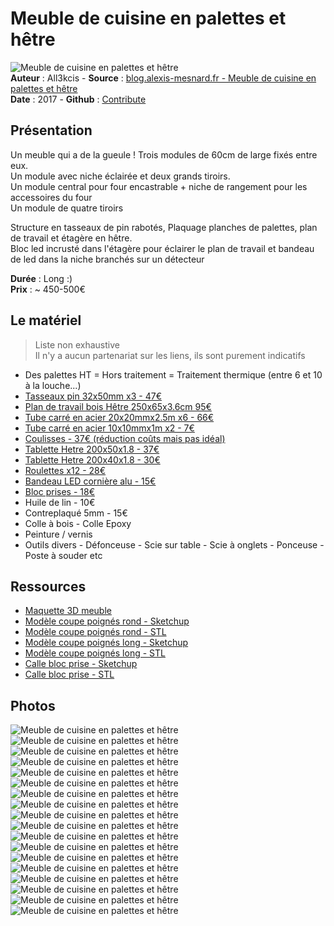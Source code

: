 # Meuble de cuisine en palettes et hêtre

![Meuble de cuisine en palettes et hêtre](img/bandeau.jpg)  
**Auteur** : All3kcis - **Source** : [blog.alexis-mesnard.fr - Meuble de cuisine en palettes et hêtre](https://blog.alexis-mesnard.fr/pallets-kitchen-furniture-01/)  
**Date** : 2017 - **Github** : [Contribute](https://github.com/all3kcis/tutorials/tree/master/pallets-kitchen-furniture-01)

## Présentation
Un meuble qui a de la gueule ! Trois modules de 60cm de large fixés entre eux.  
Un module avec niche éclairée et deux grands tiroirs.    
Un module central pour four encastrable + niche de rangement pour les accessoires du four    
Un module de quatre tiroirs  

Structure en tasseaux de pin rabotés, Plaquage planches de palettes, plan de travail et étagère en hêtre.  
Bloc led incrusté dans l'étagère pour éclairer le plan de travail et bandeau de led dans la	niche branchés sur un détecteur  


**Durée** : Long :)  
**Prix** : ~ 450-500€  


## Le matériel
> Liste non exhaustive  
> Il n'y a aucun partenariat sur les liens, ils sont purement indicatifs 

- Des palettes HT = Hors traitement = Traitement thermique (entre 6 et 10 à la louche...)
- [Tasseaux pin 32x50mm x3 - 47€](https://www.leroymerlin.fr/v3/p/produits/lot-de-6-tasseaux-sapin-petits-noeuds-brut-32-x-50-mm-l-2-4-m-e62068)
- [Plan de travail bois Hêtre 250x65x3.6cm 95€](https://www.leroymerlin.fr/v3/p/produits/plan-de-travail-bois-hetre-brut-mat-l-250-x-p-65-cm-ep-26-mm-e133729)
- [Tube carré en acier 20x20mmx2.5m x6 - 66€](https://www.bricodepot.fr/colmar/tube-carre-en-acier-paf-l-250m-l-20mm-h-20mm-ep-125mm/prod1798/ref170894/)
- [Tube carré en acier 10x10mmx1m x2 - 7€](https://www.leroymerlin.fr/v3/p/produits/tube-carre-acier-brut-noir-l-1-m-x-l-1-cm-x-h-1-cm-e1501608031)
- [Coulisses - 37€ (réduction coûts mais pas idéal)](https://www.leroymerlin.fr/v3/p/produits/coulisse-pour-tiroir-a-galets-hettich-15-kg-l-55-cm-e22697)
- [Tablette Hetre 200x50x1.8 - 37€](https://www.leroymerlin.fr/v3/p/produits/tablette-hetre-lamelle-colle-l-200-x-l-50-cm-x-ep-18-mm-e1501915089)
- [Tablette Hetre 200x40x1.8 - 30€](https://www.leroymerlin.fr/v3/p/produits/tablette-hetre-lamelle-colle-l-200-x-l-40-cm-x-ep-18-mm-e1501913546)
- [Roulettes x12 - 28€](https://www.leroymerlin.fr/v3/p/produits/roulette-pivotante-a-platine-diam-35-mm-e1401442847)
- [Bandeau LED cornière alu - 15€](https://fr.aliexpress.com/item/32367475101.html)
- [Bloc prises - 18€](https://www.leroymerlin.fr/v3/p/produits/double-prise-avec-terre-city-metal-lexman-e1401455992)
- Huile de lin - 10€
- Contreplaqué 5mm - 15€
- Colle à bois - Colle Epoxy
- Peinture / vernis
- Outils divers - Défonceuse - Scie sur table - Scie à onglets - Ponceuse - Poste à souder etc
  
## Ressources
  
  - [Maquette 3D meuble](ressources/plan-meuble-palettes.skp)
  - [Modèle coupe poignés rond - Sketchup](ressources/modele-poigne-rond.skp)
  - [Modèle coupe poignés rond - STL](ressources/modele-poigne-rond.stl)
  - [Modèle coupe poignés long - Sketchup](ressources/modele-poigne.skp)
  - [Modèle coupe poignés long - STL](ressources/modele-poigne-rond.stl)
  - [Calle bloc prise - Sketchup](ressources/calle-prise-elec.skp)
  - [Calle bloc prise - STL](ressources/calle-prise-elec.stl)

## Photos  

![Meuble de cuisine en palettes et hêtre](img/plan.jpg)  
![Meuble de cuisine en palettes et hêtre](img/maquette-modules.jpg)  
![Meuble de cuisine en palettes et hêtre](img/structure-acier-facade.jpg)  
![Meuble de cuisine en palettes et hêtre](img/structure-acier-facade-centre.jpg)  
![Meuble de cuisine en palettes et hêtre](img/01.jpg)  
![Meuble de cuisine en palettes et hêtre](img/04.jpg)  
![Meuble de cuisine en palettes et hêtre](img/05.jpg)  
![Meuble de cuisine en palettes et hêtre](img/06.jpg)  
![Meuble de cuisine en palettes et hêtre](img/07.jpg)  
![Meuble de cuisine en palettes et hêtre](img/08.jpg)  
![Meuble de cuisine en palettes et hêtre](img/09.jpg)  
![Meuble de cuisine en palettes et hêtre](img/10.jpg)  
![Meuble de cuisine en palettes et hêtre](img/11.jpg)  
![Meuble de cuisine en palettes et hêtre](img/12.jpg)  
![Meuble de cuisine en palettes et hêtre](img/13.jpg)  
![Meuble de cuisine en palettes et hêtre](img/14.jpg)  
![Meuble de cuisine en palettes et hêtre](img/15.jpg)  
![Meuble de cuisine en palettes et hêtre](img/meuble-fini.jpg)  